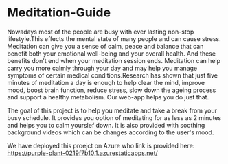 # Meditation-Guide

Nowadays most of the people are busy with ever lasting non-stop lifestyle.This effects the mental state of many people and can cause stress. Meditation can give you a sense of calm, peace and balance that can benefit both your emotional well-being and your overall health. And these benefits don't end when your meditation session ends. Meditation can help carry you more calmly through your day and may help you manage symptoms of certain medical conditions.Research has shown that just five minutes of meditation a day is enough to help clear the mind, improve mood, boost brain function, reduce stress, slow down the ageing process and support a healthy metabolism. Our web-app helps you do just that.

The goal of this project is to help you meditate and take a break from your busy schedule. It provides you option of meditating for as less as 2 minutes and helps you to calm yourslef down. It is also provided with soothing background videos which can be changes according to the user's mood.

We have deployed this proejct on Azure who link is provided here:
https://purple-plant-0219f7b10.1.azurestaticapps.net/ 
